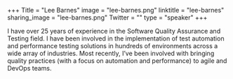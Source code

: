 +++
Title = "Lee Barnes"
image = "lee-barnes.png"
linktitle = "lee-barnes"
sharing_image = "lee-barnes.png"
Twitter = ""
type = "speaker"
+++

I have over 25 years of experience in the Software Quality Assurance and Testing field. I have been involved in the implementation of test automation and performance testing solutions in hundreds of environments across a wide array of industries. Most recently, I’ve been involved with bringing quality practices (with a focus on automation and performance) to agile and DevOps teams.